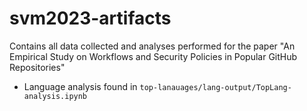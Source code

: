 # svm2023-artifacts

Contains all data collected and analyses performed for the paper "An Empirical Study on Workflows and Security Policies in Popular GitHub Repositories"

- Language analysis found in `top-lanauages/lang-output/TopLang-analysis.ipynb`
